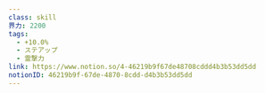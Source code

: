 ```yaml
---
class: skill
界力: 2200
tags:
  - +10.0%
  - ステアップ
  - 霊撃力
link: https://www.notion.so/4-46219b9f67de48708cddd4b3b53dd5dd
notionID: 46219b9f-67de-4870-8cdd-d4b3b53dd5dd
---
```

